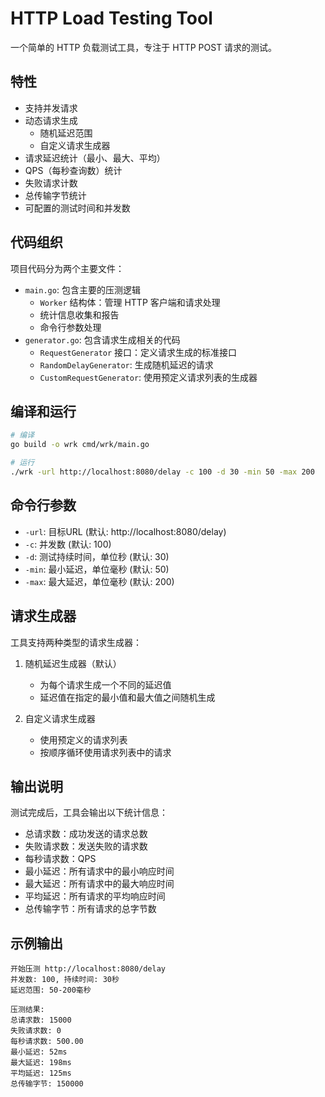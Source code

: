 # HTTP Load Testing Tool

一个简单的 HTTP 负载测试工具，专注于 HTTP POST 请求的测试。

## 特性

- 支持并发请求
- 动态请求生成
  - 随机延迟范围
  - 自定义请求生成器
- 请求延迟统计（最小、最大、平均）
- QPS（每秒查询数）统计
- 失败请求计数
- 总传输字节统计
- 可配置的测试时间和并发数

## 代码组织

项目代码分为两个主要文件：

- `main.go`: 包含主要的压测逻辑
  - `Worker` 结构体：管理 HTTP 客户端和请求处理
  - 统计信息收集和报告
  - 命令行参数处理
- `generator.go`: 包含请求生成相关的代码
  - `RequestGenerator` 接口：定义请求生成的标准接口
  - `RandomDelayGenerator`: 生成随机延迟的请求
  - `CustomRequestGenerator`: 使用预定义请求列表的生成器

## 编译和运行

```bash
# 编译
go build -o wrk cmd/wrk/main.go

# 运行
./wrk -url http://localhost:8080/delay -c 100 -d 30 -min 50 -max 200
```

## 命令行参数

- `-url`: 目标URL (默认: http://localhost:8080/delay)
- `-c`: 并发数 (默认: 100)
- `-d`: 测试持续时间，单位秒 (默认: 30)
- `-min`: 最小延迟，单位毫秒 (默认: 50)
- `-max`: 最大延迟，单位毫秒 (默认: 200)

## 请求生成器

工具支持两种类型的请求生成器：

1. 随机延迟生成器（默认）
   - 为每个请求生成一个不同的延迟值
   - 延迟值在指定的最小值和最大值之间随机生成

2. 自定义请求生成器
   - 使用预定义的请求列表
   - 按顺序循环使用请求列表中的请求

## 输出说明

测试完成后，工具会输出以下统计信息：

- 总请求数：成功发送的请求总数
- 失败请求数：发送失败的请求数
- 每秒请求数：QPS
- 最小延迟：所有请求中的最小响应时间
- 最大延迟：所有请求中的最大响应时间
- 平均延迟：所有请求的平均响应时间
- 总传输字节：所有请求的总字节数

## 示例输出

```
开始压测 http://localhost:8080/delay
并发数: 100, 持续时间: 30秒
延迟范围: 50-200毫秒

压测结果:
总请求数: 15000
失败请求数: 0
每秒请求数: 500.00
最小延迟: 52ms
最大延迟: 198ms
平均延迟: 125ms
总传输字节: 150000
``` 